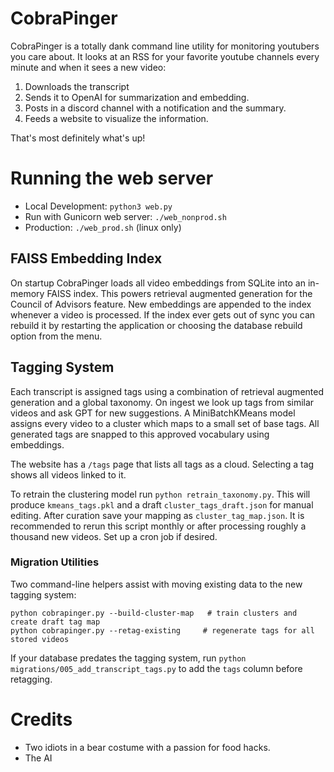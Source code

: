 # CobraPinger

CobraPinger is a totally dank command line utility for monitoring youtubers you care about. It looks at an RSS for your favorite youtube channels every minute and when it sees a new video:

1) Downloads the transcript
2) Sends it to OpenAI for summarization and embedding.
3) Posts in a discord channel with a notification and the summary.
4) Feeds a website to visualize the information.

That's most definitely what's up!

# Running the web server

- Local Development: `python3 web.py`
- Run with Gunicorn web server: `./web_nonprod.sh`
- Production: `./web_prod.sh` (linux only)

## FAISS Embedding Index

On startup CobraPinger loads all video embeddings from SQLite into an in-memory
FAISS index. This powers retrieval augmented generation for the Council of
Advisors feature. New embeddings are appended to the index whenever a video is
processed. If the index ever gets out of sync you can rebuild it by restarting
the application or choosing the database rebuild option from the menu.

## Tagging System

Each transcript is assigned tags using a combination of retrieval augmented
generation and a global taxonomy. On ingest we look up tags from similar videos
and ask GPT for new suggestions. A MiniBatchKMeans model assigns every video to
a cluster which maps to a small set of base tags. All generated tags are snapped
to this approved vocabulary using embeddings.

The website has a `/tags` page that lists all tags as a cloud. Selecting a tag
shows all videos linked to it.

To retrain the clustering model run `python retrain_taxonomy.py`. This will
produce `kmeans_tags.pkl` and a draft `cluster_tags_draft.json` for manual
editing. After curation save your mapping as `cluster_tag_map.json`.
It is recommended to rerun this script monthly or after processing roughly a
thousand new videos. Set up a cron job if desired.

### Migration Utilities

Two command-line helpers assist with moving existing data to the new tagging
system:

```
python cobrapinger.py --build-cluster-map   # train clusters and create draft tag map
python cobrapinger.py --retag-existing     # regenerate tags for all stored videos
```

If your database predates the tagging system, run `python migrations/005_add_transcript_tags.py` to add the `tags` column before retagging.

# Credits

* Two idiots in a bear costume with a passion for food hacks.
* The AI
